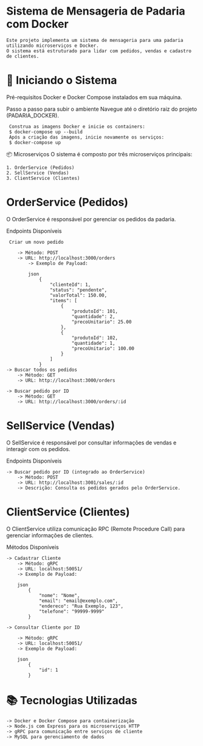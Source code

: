 # Sistema de Mensageria de Padaria com Docker
    Este projeto implementa um sistema de mensageria para uma padaria utilizando microserviços e Docker. 
    O sistema está estruturado para lidar com pedidos, vendas e cadastro de clientes.

# 🚀 Iniciando o Sistema
Pré-requisitos
     Docker e Docker Compose instalados em sua máquina.

Passo a passo para subir o ambiente
 Navegue até o diretório raiz do projeto (PADARIA_DOCKER).
 
     Construa as imagens Docker e inicie os containers:
     $ docker-compose up --build
     Após a criação das imagens, inicie novamente os serviços:
     $ docker-compose up

📦 Microserviços
O sistema é composto por três microserviços principais:

    1. OrderService (Pedidos)
    2. SellService (Vendas)
    3. ClientService (Clientes)

# OrderService (Pedidos)
O OrderService é responsável por gerenciar os pedidos da padaria.

Endpoints Disponíveis

     Criar um novo pedido

        -> Método: POST
        -> URL: http://localhost:3000/orders
            -> Exemplo de Payload:
            
            json
                {
                    "clienteId": 1,  
                    "status": "pendente", 
                    "valorTotal": 150.00,  
                    "items": [  
                        {
                            "produtoId": 101,  
                            "quantidade": 2,  
                            "precoUnitario": 25.00  
                        },
                        {
                            "produtoId": 102,
                            "quantidade": 1,
                            "precoUnitario": 100.00
                        }
                    ]
                }
    -> Buscar todos os pedidos
        -> Método: GET
        -> URL: http://localhost:3000/orders
    
    -> Buscar pedido por ID
        -> Método: GET
        -> URL: http://localhost:3000/orders/:id

# SellService (Vendas)
O SellService é responsável por consultar informações de vendas e interagir com os pedidos.

Endpoints Disponíveis

    -> Buscar pedido por ID (integrado ao OrderService)
        -> Método: POST
        -> URL: http://localhost:3001/sales/:id
        -> Descrição: Consulta os pedidos gerados pelo OrderService.

# ClientService (Clientes)
O ClientService utiliza comunicação RPC (Remote Procedure Call) para gerenciar informações de clientes.

Métodos Disponíveis

    -> Cadastrar Cliente
        -> Método: gRPC
        -> URL: localhost:50051/
        -> Exemplo de Payload:
        
        json
            {
                "nome": "Nome",
                "email": "email@exemplo.com",
                "endereco": "Rua Exemplo, 123", 
                "telefone": "99999-9999"
            }

    -> Consultar Cliente por ID

        -> Método: gRPC
        -> URL: localhost:50051/
        -> Exemplo de Payload:
        
        json
            {
                "id": 1
            }


# 📚 Tecnologias Utilizadas
    -> Docker e Docker Compose para containerização
    -> Node.js com Express para os microserviços HTTP
    -> gRPC para comunicação entre serviços de cliente
    -> MySQL para gerenciamento de dados
